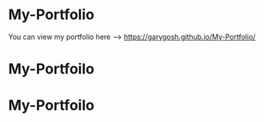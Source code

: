 # My-Portfolio

You can view my portfolio here --> https://garygosh.github.io/My-Portfolio/
# My-Portfoilo
# My-Portfoilo
